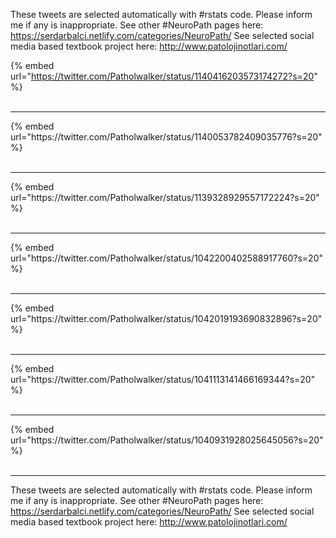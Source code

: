 

These tweets are selected automatically with #rstats code. Please inform me if any is inappropriate.
See other #NeuroPath pages here: https://serdarbalci.netlify.com/categories/NeuroPath/ 
See selected social media based textbook project here: http://www.patolojinotlari.com/

{% embed url="https://twitter.com/Patholwalker/status/1140416203573174272?s=20" %}<br>
<br>
<hr>
{% embed url="https://twitter.com/Patholwalker/status/1140053782409035776?s=20" %}<br>
<br>
<hr>
{% embed url="https://twitter.com/Patholwalker/status/1139328929557172224?s=20" %}<br>
<br>
<hr>
{% embed url="https://twitter.com/Patholwalker/status/1042200402588917760?s=20" %}<br>
<br>
<hr>
{% embed url="https://twitter.com/Patholwalker/status/1042019193690832896?s=20" %}<br>
<br>
<hr>
{% embed url="https://twitter.com/Patholwalker/status/1041113141466169344?s=20" %}<br>
<br>
<hr>
{% embed url="https://twitter.com/Patholwalker/status/1040931928025645056?s=20" %}<br>
<br>
<hr>


These tweets are selected automatically with #rstats code. Please inform me if any is inappropriate.
See other #NeuroPath pages here: https://serdarbalci.netlify.com/categories/NeuroPath/ 
See selected social media based textbook project here: http://www.patolojinotlari.com/
